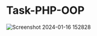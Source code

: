 # Task-PHP-OOP

![Screenshot 2024-01-16 152828](https://github.com/AmmarFarrasH/Task-PHP-OOP/assets/118705994/74c1dfd2-cf47-40c4-9e6b-c5b5a95d5d7e)
